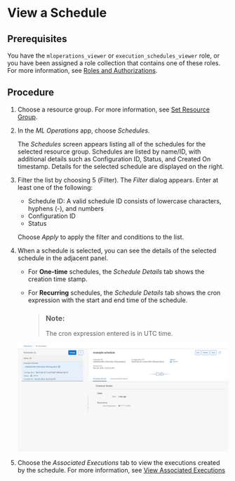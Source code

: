 <!-- loio18570047e4df4bda8074e053a706fd0a -->

<link rel="stylesheet" type="text/css" href="css/sap-icons.css"/>

# View a Schedule



<a name="loio18570047e4df4bda8074e053a706fd0a__prereq_nv2_wwp_kwb"/>

## Prerequisites

You have the `mloperations_viewer` or `execution_schedules_viewer` role, or you have been assigned a role collection that contains one of these roles. For more information, see [Roles and Authorizations](roles-and-authorizations-4ef8499.md).



## Procedure

1.  Choose a resource group. For more information, see [Set Resource Group](set-resource-group-0c07728.md#loio0c077289f29d4147921fb07ab0f68b7f).

2.  In the *ML Operations* app, choose *Schedules*.

    The *Schedules* screen appears listing all of the schedules for the selected resource group. Schedules are listed by name/ID, with additional details such as Configuration ID, Status, and Created On timestamp. Details for the selected schedule are displayed on the right.

3.  Filter the list by choosing <span class="SAP-icons-V5"></span> \(Filter\). The *Filter* dialog appears. Enter at least one of the following:

    -   Schedule ID: A valid schedule ID consists of lowercase characters, hyphens \(-\), and numbers
    -   Configuration ID
    -   Status

    Choose *Apply* to apply the filter and conditions to the list.

4.  When a schedule is selected, you can see the details of the selected schedule in the adjacent panel.

    -   For **One-time** schedules, the *Schedule Details* tab shows the creation time stamp.
    -   For **Recurring** schedules, the *Schedule Details* tab shows the cron expression with the start and end time of the schedule.

        > ### Note:  
        > The cron expression entered is in UTC time.


    ![](images/View_Schedule_Details_d5592c2.png)

5.  Choose the *Associated Executions* tab to view the executions created by the schedule. For more information, see [View Associated Executions](view-associated-executions-c7c2307.md)


